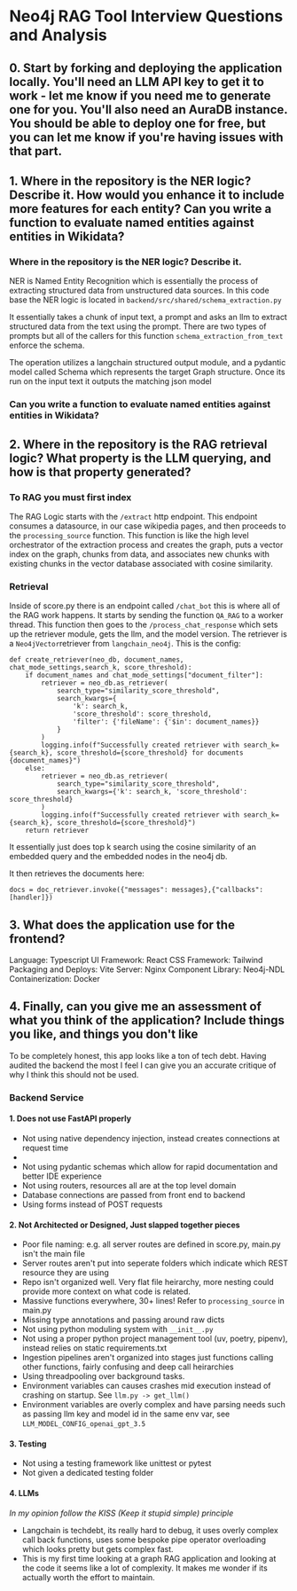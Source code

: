 # Neo4j RAG Tool Interview Questions and Analysis


## 0. Start by forking and deploying the application locally. You'll need an LLM API key to get it to work - let me know if you need me to generate one for you. You'll also need an AuraDB instance. You should be able to deploy one for free, but you can let me know if you're having issues with that part.

## 1. Where in the repository is the NER logic? Describe it. How would you enhance it to include more features for each entity? Can you write a function to evaluate named entities against entities in Wikidata?
### Where in the repository is the NER logic? Describe it.
NER is Named Entity Recognition which is essentially the process of extracting structured data from unstructured data sources. In this code base the NER logic is located in `backend/src/shared/schema_extraction.py`

It essentially takes a chunk of input text, a prompt and asks an llm to extract structured data from the text using the prompt. There are two types of prompts but all of the callers for this function `schema_extraction_from_text` enforce the schema. 

The operation utilizes a langchain structured output module, and a pydantic model called Schema which represents the target Graph structure. Once its run on the input text it outputs the matching json model

### Can you write a function to evaluate named entities against entities in Wikidata?


## 2. Where in the repository is the RAG retrieval logic? What property is the LLM querying, and how is that property generated?

### To RAG you must first index
The RAG Logic starts with the `/extract` http endpoint. This endpoint consumes a datasource, in our case wikipedia pages, and then proceeds to the `processing_source` function. This function is like the high level orchestrator of the extraction process and creates the graph, puts a vector index on the graph, chunks from data, and associates new chunks with existing chunks in the vector database associated with cosine similarity.

### Retrieval 
Inside of score.py there is an endpoint called `/chat_bot` this is where all of the RAG work happens. It starts by sending the function `QA_RAG` to a worker thread. This function then goes to the `/process_chat_response` which sets up the retriever module, gets the llm, and the model version. The retriever is a `Neo4jVector`retriever from `langchain_neo4j`. This is the config:
```
def create_retriever(neo_db, document_names, chat_mode_settings,search_k, score_threshold):
    if document_names and chat_mode_settings["document_filter"]:
        retriever = neo_db.as_retriever(
            search_type="similarity_score_threshold",
            search_kwargs={
                'k': search_k,
                'score_threshold': score_threshold,
                'filter': {'fileName': {'$in': document_names}}
            }
        )
        logging.info(f"Successfully created retriever with search_k={search_k}, score_threshold={score_threshold} for documents {document_names}")
    else:
        retriever = neo_db.as_retriever(
            search_type="similarity_score_threshold",
            search_kwargs={'k': search_k, 'score_threshold': score_threshold}
        )
        logging.info(f"Successfully created retriever with search_k={search_k}, score_threshold={score_threshold}")
    return retriever
```

It essentially just does top k search using the cosine similarity of an embedded query and the embedded nodes in the neo4j db. 

It then retrieves the documents here:
```
docs = doc_retriever.invoke({"messages": messages},{"callbacks":[handler]})
```
## 3. What does the application use for the frontend?  

Language: Typescript
UI Framework: React
CSS Framework: Tailwind
Packaging and Deploys: Vite
Server: Nginx
Component Library: Neo4j-NDL 
Containerization: Docker



## 4. Finally, can you give me an assessment of what you think of the application? Include things you like, and things you don't like

To be completely honest, this app looks like a ton of tech debt. Having audited the backend the most I feel I can give you an accurate critique of why I think this should not be used.

### Backend Service
#### 1. Does not use FastAPI properly
- Not using native dependency injection, instead creates connections at request time
-
- Not using pydantic schemas which allow for rapid documentation and better IDE experience
- Not using routers, resources all are at the top level domain
- Database connections are passed from front end to backend
- Using forms instead of POST requests

#### 2. Not Architected or Designed, Just slapped together pieces
- Poor file naming: e.g. all server routes are defined in score.py, main.py isn't the main file
- Server routes aren't put into seperate folders which indicate which REST resource they are using
- Repo isn't organized well. Very flat file heirarchy, more nesting could provide more context on what code is related.
- Massive functions everywhere, 30+ lines! Refer to `processing_source` in main.py
- Missing type annotations and passing around raw dicts
- Not using python moduling system with `__init__.py`
- Not using a proper python project management tool (uv, poetry, pipenv), instead relies on static requirements.txt
- Ingestion pipelines aren't organized into stages just functions calling other functions, fairly confusing and deep call heirarchies
- Using threadpooling over background tasks.
- Environment variables can causes crashes mid execution instead of crashing on startup. See `llm.py -> get_llm()`  
- Environment variables are overly complex and have parsing needs such as passing llm key and model id in the same env var, see `LLM_MODEL_CONFIG_openai_gpt_3.5`

#### 3. Testing
- Not using a testing framework like unittest or pytest
- Not given a dedicated testing folder


#### 4. LLMs
 *In my opinion follow the KISS (Keep it stupid simple) principle*

- Langchain is techdebt, its really hard to debug, it uses overly complex call back functions, uses some bespoke pipe operator overloading which looks pretty but gets complex fast.
- This is my first time looking at a graph RAG application and looking at the code it seems like a lot of complexity. It makes me wonder if its actually worth the effort to maintain. 



